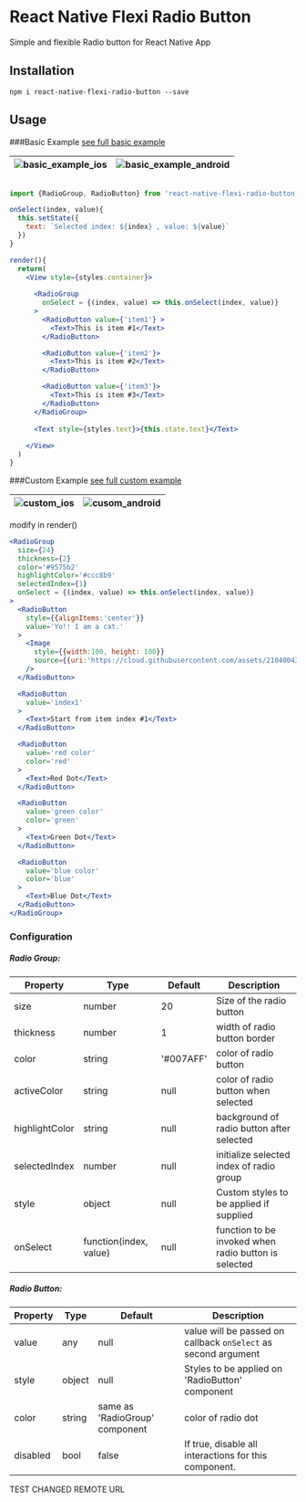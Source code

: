 # React Native Flexi Radio Button
Simple and flexible Radio button for React Native App

## Installation
```
npm i react-native-flexi-radio-button --save
```

## Usage

###Basic Example
[see full basic example](https://github.com/thegamenicorus/react-native-flexi-radio-button/blob/master/examples/BasicExample/app.js)

|![basic_example_ios](https://cloud.githubusercontent.com/assets/21040043/18545904/67b5476e-7b65-11e6-8fc4-8160b39a4ab0.gif)|![basic_example_android](https://cloud.githubusercontent.com/assets/21040043/18545908/69b22f5a-7b65-11e6-87d7-c82c0d3057dd.gif)|
|---------------|----------|
```jsx

import {RadioGroup, RadioButton} from 'react-native-flexi-radio-button'

onSelect(index, value){
  this.setState({
    text: `Selected index: ${index} , value: ${value}`
  })
}

render(){
  return(
    <View style={styles.container}>
    
      <RadioGroup
        onSelect = {(index, value) => this.onSelect(index, value)}
      >
        <RadioButton value={'item1'} >
          <Text>This is item #1</Text>
        </RadioButton>

        <RadioButton value={'item2'}>
          <Text>This is item #2</Text>
        </RadioButton>

        <RadioButton value={'item3'}>
          <Text>This is item #3</Text>
        </RadioButton>
      </RadioGroup>
      
      <Text style={styles.text}>{this.state.text}</Text>
      
    </View>
  )
}
```
###Custom Example
[see full custom example](https://github.com/thegamenicorus/react-native-flexi-radio-button/blob/master/examples/CustomExample/app.js)

|![custom_ios](https://cloud.githubusercontent.com/assets/21040043/18546467/53bf8230-7b68-11e6-98f6-98899cce82b3.gif)|![cusom_android](https://cloud.githubusercontent.com/assets/21040043/18546744/cb912fce-7b69-11e6-9331-49e2337dcb04.gif)|
|---------------|----------|


modify in render()

```jsx
<RadioGroup
  size={24}
  thickness={2}
  color='#9575b2'
  highlightColor='#ccc8b9'
  selectedIndex={1}
  onSelect = {(index, value) => this.onSelect(index, value)}
>
  <RadioButton 
    style={{alignItems:'center'}}
    value='Yo!! I am a cat.' 
  >
    <Image
      style={{width:100, height: 100}}
      source={{uri:'https://cloud.githubusercontent.com/assets/21040043/18446298/fa576974-794b-11e6-8430-b31b30846084.jpg'}}
    />
  </RadioButton>

  <RadioButton 
    value='index1'
  > 
    <Text>Start from item index #1</Text>
  </RadioButton>

  <RadioButton 
    value='red color'
    color='red'
  >
    <Text>Red Dot</Text>
  </RadioButton>

  <RadioButton 
    value='green color'
    color='green'
  >
    <Text>Green Dot</Text>
  </RadioButton>

  <RadioButton 
    value='blue color'
    color='blue'
  >
    <Text>Blue Dot</Text>
  </RadioButton>
</RadioGroup>
```

### Configuration
##### Radio Group:
| Property | Type | Default | Description |
|---------------|----------|-------------|----------------------------------------------------------------|
| size | number | 20 | Size of the radio button |
| thickness | number | 1 | width of radio button border |
| color | string | '#007AFF' | color of radio button |
| activeColor | string | null | color of radio button when selected|
| highlightColor | string | null | background of radio button after selected |
| selectedIndex | number | null | initialize selected index of radio group |
| style | object | null | Custom styles to be applied if supplied |
| onSelect | function(index, value) | null | function to be invoked when radio button is selected |

##### Radio Button:

| Property | Type | Default | Description |
|-----------|--------|---------|--------------------------------------------|
| value | any |  null | value will be passed on callback `onSelect` as second argument  |
| style | object | null | Styles to be applied on 'RadioButton' component |
| color | string |  same as 'RadioGroup' component | color of radio dot  |
| disabled | bool |  false | If true, disable all interactions for this component.  |

TEST CHANGED REMOTE URL
